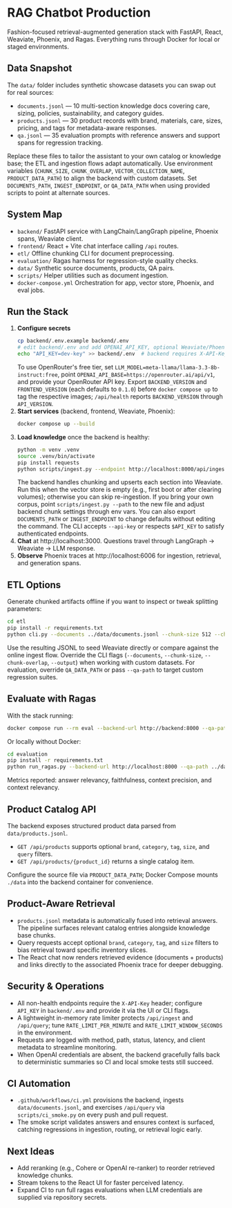 # RAG Chatbot Production

Fashion-focused retrieval-augmented generation stack with FastAPI, React, Weaviate, Phoenix, and Ragas. Everything runs through Docker for local or staged environments.

## Data Snapshot

The `data/` folder includes synthetic showcase datasets you can swap out for real sources:
- `documents.jsonl` — 10 multi-section knowledge docs covering care, sizing, policies, sustainability, and category guides.
- `products.jsonl` — 30 product records with brand, materials, care, sizes, pricing, and tags for metadata-aware responses.
- `qa.jsonl` — 35 evaluation prompts with reference answers and support spans for regression tracking.

Replace these files to tailor the assistant to your own catalog or knowledge base; the ETL and ingestion flows adapt automatically.
Use environment variables (`CHUNK_SIZE`, `CHUNK_OVERLAP`, `VECTOR_COLLECTION_NAME`, `PRODUCT_DATA_PATH`) to align the backend with custom datasets.
Set `DOCUMENTS_PATH`, `INGEST_ENDPOINT`, or `QA_DATA_PATH` when using provided scripts to point at alternate sources.

## System Map

- `backend/` FastAPI service with LangChain/LangGraph pipeline, Phoenix spans, Weaviate client.
- `frontend/` React + Vite chat interface calling `/api` routes.
- `etl/` Offline chunking CLI for document preprocessing.
- `evaluation/` Ragas harness for regression-style quality checks.
- `data/` Synthetic source documents, products, QA pairs.
- `scripts/` Helper utilities such as document ingestion.
- `docker-compose.yml` Orchestration for app, vector store, Phoenix, and eval jobs.

## Run the Stack

1. **Configure secrets**
   ```bash
   cp backend/.env.example backend/.env
   # edit backend/.env and add OPENAI_API_KEY, optional Weaviate/Phoenix overrides
   echo "API_KEY=dev-key" >> backend/.env  # backend requires X-API-Key authentication
   ```
   To use OpenRouter's free tier, set `LLM_MODEL=meta-llama/llama-3.3-8b-instruct:free`,
   point `OPENAI_API_BASE=https://openrouter.ai/api/v1`, and provide your OpenRouter API key.
   Export `BACKEND_VERSION` and `FRONTEND_VERSION` (each defaults to `0.1.0`) before `docker compose up`
   to tag the respective images; `/api/health` reports `BACKEND_VERSION` through `API_VERSION`.
2. **Start services** (backend, frontend, Weaviate, Phoenix):
   ```bash
   docker compose up --build
   ```
3. **Load knowledge** once the backend is healthy:
   ```bash
   python -m venv .venv
   source .venv/bin/activate
   pip install requests
   python scripts/ingest.py --endpoint http://localhost:8000/api/ingest --path data/documents.jsonl
   ```
    The backend handles chunking and upserts each section into Weaviate.
    Run this when the vector store is empty (e.g., first boot or after clearing volumes); otherwise you can skip re-ingestion.
    If you bring your own corpus, point `scripts/ingest.py --path` to the new file and adjust backend chunk settings through env vars.
    You can also export `DOCUMENTS_PATH` or `INGEST_ENDPOINT` to change defaults without editing the command.
    The CLI accepts `--api-key` or respects `$API_KEY` to satisfy authenticated endpoints.
4. **Chat** at http://localhost:3000. Questions travel through LangGraph → Weaviate → LLM response.
5. **Observe** Phoenix traces at http://localhost:6006 for ingestion, retrieval, and generation spans.

## ETL Options

Generate chunked artifacts offline if you want to inspect or tweak splitting parameters:
```bash
cd etl
pip install -r requirements.txt
python cli.py --documents ../data/documents.jsonl --chunk-size 512 --chunk-overlap 50 --output artifacts/chunked_documents.jsonl
```
Use the resulting JSONL to seed Weaviate directly or compare against the online ingest flow.
Override the CLI flags (`--documents`, `--chunk-size`, `--chunk-overlap`, `--output`) when working with custom datasets.
For evaluation, override `QA_DATA_PATH` or pass `--qa-path` to target custom regression suites.

## Evaluate with Ragas

With the stack running:
```bash
docker compose run --rm eval --backend-url http://backend:8000 --qa-path /app/qa.jsonl
```
Or locally without Docker:
```bash
cd evaluation
pip install -r requirements.txt
python run_ragas.py --backend-url http://localhost:8000 --qa-path ../data/qa.jsonl
```
Metrics reported: answer relevancy, faithfulness, context precision, and context relevancy.

## Product Catalog API

The backend exposes structured product data parsed from `data/products.jsonl`.

- `GET /api/products` supports optional `brand`, `category`, `tag`, `size`, and `query` filters.
- `GET /api/products/{product_id}` returns a single catalog item.

Configure the source file via `PRODUCT_DATA_PATH`; Docker Compose mounts `./data` into the backend container for convenience.

## Product-Aware Retrieval

- `products.jsonl` metadata is automatically fused into retrieval answers. The pipeline surfaces relevant catalog entries alongside knowledge base chunks.
- Query requests accept optional `brand`, `category`, `tag`, and `size` filters to bias retrieval toward specific inventory slices.
- The React chat now renders retrieved evidence (documents + products) and links directly to the associated Phoenix trace for deeper debugging.

## Security & Operations

- All non-health endpoints require the `X-API-Key` header; configure `API_KEY` in `backend/.env` and provide it via the UI or CLI flags.
- A lightweight in-memory rate limiter protects `/api/ingest` and `/api/query`; tune `RATE_LIMIT_PER_MINUTE` and `RATE_LIMIT_WINDOW_SECONDS` in the environment.
- Requests are logged with method, path, status, latency, and client metadata to streamline monitoring.
- When OpenAI credentials are absent, the backend gracefully falls back to deterministic summaries so CI and local smoke tests still succeed.

## CI Automation

- `.github/workflows/ci.yml` provisions the backend, ingests `data/documents.jsonl`, and exercises `/api/query` via `scripts/ci_smoke.py` on every push and pull request.
- The smoke script validates answers and ensures context is surfaced, catching regressions in ingestion, routing, or retrieval logic early.

## Next Ideas

- Add reranking (e.g., Cohere or OpenAI re-ranker) to reorder retrieved knowledge chunks.
- Stream tokens to the React UI for faster perceived latency.
- Expand CI to run full ragas evaluations when LLM credentials are supplied via repository secrets.
